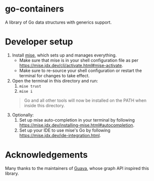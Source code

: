 # go-containers
A library of Go data structures with generics support.

# Developer setup

1. Install [mise](https://mise.jdx.dev), which sets up and manages everything.
   - Make sure that mise is in your shell configuration file as per https://mise.jdx.dev/cli/activate.html#mise-activate.
   - Make sure to re-source your shell configuration or restart the terminal for changes to take effect.
2. Open the terminal in this directory and run:
   1. `mise trust`
   2. `mise i`
   > Go and all other tools will now be installed on the PATH when inside this directory.
3. Optionally:
   1. Set up mise auto-completion in your terminal by following https://mise.jdx.dev/installing-mise.html#autocompletion.
   2. Set up your IDE to use mise's Go by following https://mise.jdx.dev/ide-integration.html.

# Acknowledgements
Many thanks to the maintainers of [Guava](https://guava.dev/), whose graph API inspired this library.
